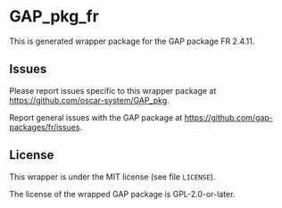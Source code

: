 # GAP_pkg_fr

This is generated wrapper package for the GAP package FR 2.4.11.

## Issues

Please report issues specific to this wrapper package at <https://github.com/oscar-system/GAP_pkg>.

Report general issues with the GAP package at <https://github.com/gap-packages/fr/issues>.

## License

This wrapper is under the MIT license (see file `LICENSE`).

The license of the wrapped GAP package is GPL-2.0-or-later.
